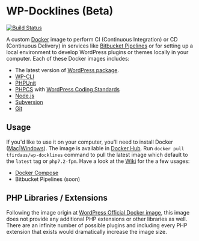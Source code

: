 # WP-Docklines (Beta)

[![Build Status](https://travis-ci.org/tfirdaus/wp-docklines.svg?branch=master)](https://travis-ci.org/tfirdaus/wp-docklines)

A custom [Docker](https://www.docker.com/) image to perform CI (Continuous Integration) or CD (Continuous Delivery) in services like [Bitbucket Pipelines](https://bitbucket.org/product/features/pipelines) or for setting up a local environment to develop WordPress plugins or themes locally in your computer. Each of these Docker images includes:

- The latest version of [WordPress package](https://wordpress.org/download/).
- [WP-CLI](http://wp-cli.org/)
- [PHPUnit](https://phpunit.de/)
- [PHPCS](https://github.com/squizlabs/PHP_CodeSniffer) with [WordPress Coding Standards](https://github.com/WordPress-Coding-Standards/WordPress-Coding-Standards)
- [Node.js](https://nodejs.org/en/)
- [Subversion](https://subversion.apache.org/)
- [Git](https://git-scm.com/)

## Usage
If you'd like to use it on your computer, you'll need to install Docker ([Mac](https://www.docker.com/docker-mac)|[Windows](https://www.docker.com/docker-windows)). The image is available in [Docker Hub](https://hub.docker.com/). Run `docker pull tfirdaus/wp-docklines` command to pull the latest image which default to the `latest` tag or `php7.2-fpm`. Have a look at the [Wiki](https://github.com/tfirdaus/wp-docklines/wiki) for the a few usages:

- [Docker Compose](https://github.com/tfirdaus/wp-docklines/wiki/Docker-Compose)
- Bitbucket Pipelines (soon)

## PHP Libraries / Extensions
Following the image origin at [WordPress Official Docker image](https://hub.docker.com/_/wordpress/), this image does not provide any additional PHP extensions or other libraries as well. There are an infinite number of possible plugins and including every PHP extension that exists would dramatically increase the image size.
